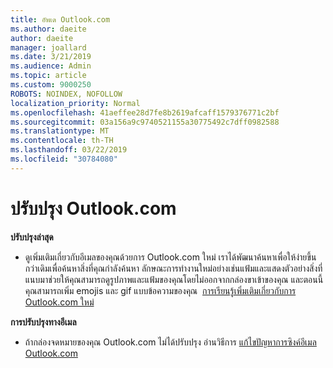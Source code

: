 ```yaml
---
title: อัพเด Outlook.com
ms.author: daeite
author: daeite
manager: joallard
ms.date: 3/21/2019
ms.audience: Admin
ms.topic: article
ms.custom: 9000250
ROBOTS: NOINDEX, NOFOLLOW
localization_priority: Normal
ms.openlocfilehash: 41aeffee28d7fe8b2619afcaff1579376771c2bf
ms.sourcegitcommit: 03a156a9c9740521155a30775492c7dff0982588
ms.translationtype: MT
ms.contentlocale: th-TH
ms.lasthandoff: 03/22/2019
ms.locfileid: "30784080"
---
```

# <a name="outlookcom-updates"></a>ปรับปรุง Outlook.com

**ปรับปรุงล่าสุด**

- ดูเพิ่มเติมเกี่ยวกับอีเมลของคุณด้วยการ Outlook.com ใหม่ เราได้พัฒนาค้นหาเพื่อให้ง่ายขึ้นกว่าเดิมเพื่อค้นหาสิ่งที่คุณกำลังค้นหา ลักษณะการทำงานใหม่อย่างเช่นแฟ้มและแสดงตัวอย่างสิ่งที่แนบมาช่วยให้คุณสามารถดูรูปภาพและแฟ้มของคุณโดยไม่ออกจากกล่องขาเข้าของคุณ และตอนนี้ คุณสามารถเพิ่ม emojis และ gif แบบข้อความของคุณ  [การเรียนรู้เพิ่มเติมเกี่ยวกับการ Outlook.com ใหม่](https://support.office.com/article/40676ad0-c831-45ac-a023-5be633be798d)

**การปรับปรุงทางอีเมล**

- ถ้ากล่องจดหมายของคุณ Outlook.com ไม่ได้ปรับปรุง อ่านวิธีการ [แก้ไขปัญหาการซิงค์อีเมล Outlook.com](https://support.office.com/article/d39e3341-8d79-4bf1-b3c7-ded602233642)